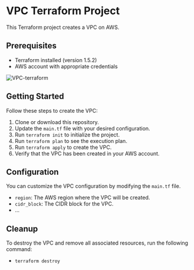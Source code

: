 # VPC Terraform Project

This Terraform project creates a VPC on AWS.

## Prerequisites

- Terraform installed (version 1.5.2)
- AWS account with appropriate credentials

![VPC-terraform](https://github.com/saisamala/Terraform-AWS-Projects/assets/34151152/c16054b0-f99e-4317-8ad5-31697c8e9f96)

## Getting Started

Follow these steps to create the VPC:

1. Clone or download this repository.
2. Update the `main.tf` file with your desired configuration.
3. Run `terraform init` to initialize the project.
4. Run `terraform plan` to see the execution plan.
5. Run `terraform apply` to create the VPC.
6. Verify that the VPC has been created in your AWS account.

## Configuration

You can customize the VPC configuration by modifying the `main.tf` file.

- `region`: The AWS region where the VPC will be created.
- `cidr_block`: The CIDR block for the VPC.
- ...

## Cleanup

To destroy the VPC and remove all associated resources, run the following command:
- `terraform destroy`
